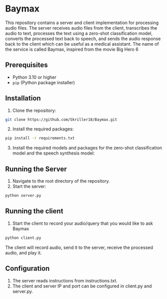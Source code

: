# Baymax

This repository contains a server and client implementation for processing audio files. The server receives audio files from the client, transcribes the audio to text, processes the text using a zero-shot classification model, converts the processed text back to speech, and sends the audio response back to the client which can be useful as a medical assistant. The name of the service is called Baymax, inspired from the movie Big Hero 6


## Prerequisites

- Python 3.10 or higher
- `pip` (Python package installer)

## Installation

1. Clone the repository:

```sh
git clone https://github.com/Skriller18/Baymax.git
```
2. Install the required packages:
```bash
pip install -r requirements.txt
```
3. Install the required models and packages for the zero-shot classification model and the speech synthesis model:

## Running the Server

1. Navigate to the root directory of the repository.
2. Start the server:
```bash
python server.py
```

## Running the client

1. Start the client to record your audio/query that you would like to ask Baymax
```bash
python client.py
```
The client will record audio, send it to the server, receive the processed audio, and play it.

## Configuration
1. The server reads instructions from instructions.txt.
2. The client and server IP and port can be configured in client.py and server.py.

